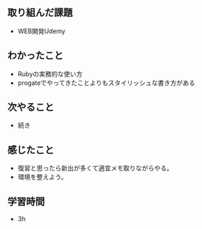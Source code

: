 ## 取り組んだ課題
- WEB開発Udemy

## わかったこと
- Rubyの実務的な使い方
- progateでやってきたことよりもスタイリッシュな書き方がある

## 次やること
- 続き

## 感じたこと
- 復習と思ったら新出が多くて適宜メモ取りながらやる。
- 環境を整えよう。
  
## 学習時間
- 3h
  
